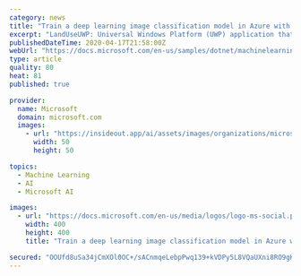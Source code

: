 ```yaml
---
category: news
title: "Train a deep learning image classification model in Azure with ML.NET Model Builder"
excerpt: "LandUseUWP: Universal Windows Platform (UWP) application that consumes the model to classify satellite map images of locations provided by the user. Eurosat: A novel dataset and deep learning benchmark for land use and land cover classification. Patrick Helber, Benjamin Bischke, Andreas Dengel, Damian Borth. IEEE Journal of Selected Topics in ..."
publishedDateTime: 2020-04-17T21:58:00Z
webUrl: "https://docs.microsoft.com/en-us/samples/dotnet/machinelearning-samples/mlnet-image-classification-azure-model-builder/"
type: article
quality: 80
heat: 81
published: true

provider:
  name: Microsoft
  domain: microsoft.com
  images:
    - url: "https://insideout.app/ai/assets/images/organizations/microsoft.com-50x50.jpg"
      width: 50
      height: 50

topics:
  - Machine Learning
  - AI
  - Microsoft AI

images:
  - url: "https://docs.microsoft.com/en-us/media/logos/logo-ms-social.png"
    width: 400
    height: 400
    title: "Train a deep learning image classification model in Azure with ML.NET Model Builder"

secured: "OOUfd8uSa34jCmXOl0OC+/sACnmqeLebpPwq139+kVDPy5L8VQaUXni8RO9gKy4hv5HX1taqYnQk5LrvMU1YXhIFEvx0RB0bgL2zTgOTkTazIuMqhoTll9vu/M7ZlbtRm1eC2V1DZo+ZOpx3xx+ri6v+k3wBWy2nqpTf+F7lzPYx03jhADFjSDJSkkK939GFgeNrcjBXZOC82sk44GFaa0fc3pETmWe3RJbm6kj4H/bVMVmSffrPWTpKPUDFhtHZoy6NFIaYkqncR6alo4RUOQxSpTTa2GPxoVHRitPc4A1cwkbVAkI/3DZPmy9vOVmWEpqWscakj+8JppAOkKvHRALC7vGAp6UxbyCkYyHiB/Cysu7Hay/Q4rW/z1ZzDHkqveEnOS5Y7xiFRALV1sHB+v/kJqzfEqSbOrDVaU3ixm3uuGv0ilFnAy3AixU/2VLI30NuTwsZEFQw7V1+OEAtqa8XnIa0sRGZAEx1Hy1ML4A=;Qqe7ClYhskX8rziMeWbewA=="
---
```


